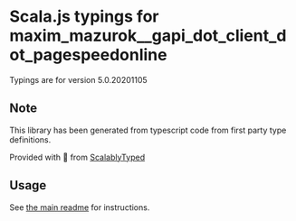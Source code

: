 
# Scala.js typings for maxim_mazurok__gapi_dot_client_dot_pagespeedonline

Typings are for version 5.0.20201105



## Note
This library has been generated from typescript code from first party type definitions.

Provided with :purple_heart: from [ScalablyTyped](https://github.com/oyvindberg/ScalablyTyped)

## Usage
See [the main readme](../../readme.md) for instructions.


